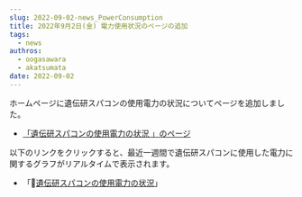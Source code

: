 ```yaml
---
slug: 2022-09-02-news_PowerConsumption
title: 2022年9月2日(金) 電力使用状況のページの追加
tags:
  - news
authros:
  - oogasawara
  - akatsumata
date: 2022-09-02
---
```



ホームページに遺伝研スパコンの使用電力の状況についてページを追加しました。

- [「遺伝研スパコンの使用電力の状況 」のページ](/operation/Total_PowerConsumption)


以下のリンクをクリックすると、最近一週間で遺伝研スパコンに使用した電力に関するグラフがリアルタイムで表示されます。


- 「&#x1f517;<a href="https://sc2.ddbj.nig.ac.jp/grafana/dashboard/snapshot/U6A0L1zFSnyoNHaEAGDwfTNNDKQi4Edj?orgId=1&kiosk">遺伝研スパコンの使用電力の状況</a>」


